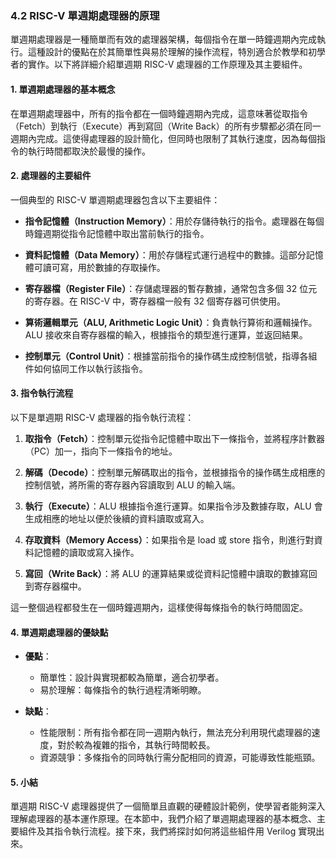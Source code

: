 ### 4.2 RISC-V 單週期處理器的原理

單週期處理器是一種簡單而有效的處理器架構，每個指令在單一時鐘週期內完成執行。這種設計的優點在於其簡單性與易於理解的操作流程，特別適合於教學和初學者的實作。以下將詳細介紹單週期 RISC-V 處理器的工作原理及其主要組件。

#### 1. 單週期處理器的基本概念

在單週期處理器中，所有的指令都在一個時鐘週期內完成，這意味著從取指令（Fetch）到執行（Execute）再到寫回（Write Back）的所有步驟都必須在同一週期內完成。這使得處理器的設計簡化，但同時也限制了其執行速度，因為每個指令的執行時間都取決於最慢的操作。

#### 2. 處理器的主要組件

一個典型的 RISC-V 單週期處理器包含以下主要組件：

- **指令記憶體（Instruction Memory）**：用於存儲待執行的指令。處理器在每個時鐘週期從指令記憶體中取出當前執行的指令。

- **資料記憶體（Data Memory）**：用於存儲程式運行過程中的數據。這部分記憶體可讀可寫，用於數據的存取操作。

- **寄存器檔（Register File）**：存儲處理器的暫存數據，通常包含多個 32 位元的寄存器。在 RISC-V 中，寄存器檔一般有 32 個寄存器可供使用。

- **算術邏輯單元（ALU, Arithmetic Logic Unit）**：負責執行算術和邏輯操作。ALU 接收來自寄存器檔的輸入，根據指令的類型進行運算，並返回結果。

- **控制單元（Control Unit）**：根據當前指令的操作碼生成控制信號，指導各組件如何協同工作以執行該指令。

#### 3. 指令執行流程

以下是單週期 RISC-V 處理器的指令執行流程：

1. **取指令（Fetch）**：控制單元從指令記憶體中取出下一條指令，並將程序計數器（PC）加一，指向下一條指令的地址。

2. **解碼（Decode）**：控制單元解碼取出的指令，並根據指令的操作碼生成相應的控制信號，將所需的寄存器內容讀取到 ALU 的輸入端。

3. **執行（Execute）**：ALU 根據指令進行運算。如果指令涉及數據存取，ALU 會生成相應的地址以便於後續的資料讀取或寫入。

4. **存取資料（Memory Access）**：如果指令是 load 或 store 指令，則進行對資料記憶體的讀取或寫入操作。

5. **寫回（Write Back）**：將 ALU 的運算結果或從資料記憶體中讀取的數據寫回到寄存器檔中。

這一整個過程都發生在一個時鐘週期內，這樣使得每條指令的執行時間固定。

#### 4. 單週期處理器的優缺點

- **優點**：
  - 簡單性：設計與實現都較為簡單，適合初學者。
  - 易於理解：每條指令的執行過程清晰明瞭。

- **缺點**：
  - 性能限制：所有指令都在同一週期內執行，無法充分利用現代處理器的速度，對於較為複雜的指令，其執行時間較長。
  - 資源競爭：多條指令的同時執行需分配相同的資源，可能導致性能瓶頸。

#### 5. 小結

單週期 RISC-V 處理器提供了一個簡單且直觀的硬體設計範例，使學習者能夠深入理解處理器的基本運作原理。在本節中，我們介紹了單週期處理器的基本概念、主要組件及其指令執行流程。接下來，我們將探討如何將這些組件用 Verilog 實現出來。